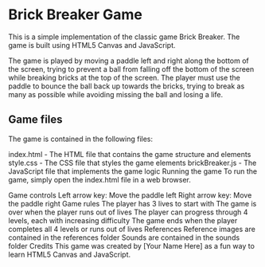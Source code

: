 # Brick Breaker Game

This is a simple implementation of the classic game Brick Breaker. The game is built using HTML5 Canvas and JavaScript.

The game is played by moving a paddle left and right along the bottom of the screen, trying to prevent a ball from falling off the bottom of the screen while breaking bricks at the top of the screen. The player must use the paddle to bounce the ball back up towards the bricks, trying to break as many as possible while avoiding missing the ball and losing a life.

## Game files
The game is contained in the following files:

index.html - The HTML file that contains the game structure and elements
style.css - The CSS file that styles the game elements
brickBreaker.js - The JavaScript file that implements the game logic
Running the game
To run the game, simply open the index.html file in a web browser.

Game controls
Left arrow key: Move the paddle left
Right arrow key: Move the paddle right
Game rules
The player has 3 lives to start with
The game is over when the player runs out of lives
The player can progress through 4 levels, each with increasing difficulty
The game ends when the player completes all 4 levels or runs out of lives
References
Reference images are contained in the references folder
Sounds are contained in the sounds folder
Credits
This game was created by [Your Name Here] as a fun way to learn HTML5 Canvas and JavaScript.
